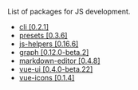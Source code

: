 List of packages for JS development.

- [cli [0.2.1]](https://www.npmjs.com/package/@krainovsd/cli)
- [presets [0.3.6]](https://www.npmjs.com/package/@krainovsd/presets)
- [js-helpers [0.16.6]](https://www.npmjs.com/package/@krainovsd/js-helpers)
- [graph [0.12.0-beta.2]](https://www.npmjs.com/package/@krainovsd/graph)
- [markdown-editor [0.4.8]](https://www.npmjs.com/package/@krainovsd/markdown-editor)
- [vue-ui [0.4.0-beta.22]](https://www.npmjs.com/package/@krainovsd/vue-ui)
- [vue-icons [0.1.4]](https://www.npmjs.com/package/@krainovsd/vue-icons)
